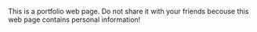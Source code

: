 This is a portfolio web page. Do not share it with your friends becouse this web page contains personal information!

